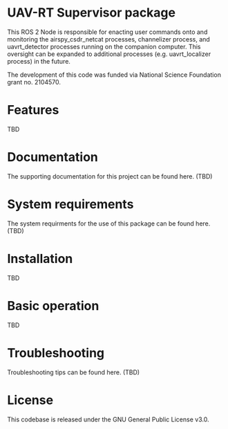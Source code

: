 # UAV-RT Supervisor package

This ROS 2 Node is responsible for enacting user commands onto and monitoring the airspy_csdr_netcat processes, channelizer process, and uavrt_detector processes running on the companion computer. This oversight can be expanded to additional processes (e.g. uavrt_localizer process) in the future. 

The development of this code was funded via National Science Foundation grant no. 2104570.

# Features

TBD

# Documentation

The supporting documentation for this project can be found here. (TBD)

# System requirements

The system requirments for the use of this package can be found here. (TBD)

# Installation

TBD

# Basic operation

TBD

# Troubleshooting

Troubleshooting tips can be found here. (TBD)

# License

This codebase is released under the GNU General Public License v3.0.

